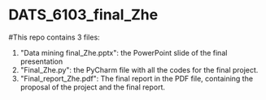 # DATS_6103_final_Zhe
#This repo contains 3 files:
1) "Data mining final_Zhe.pptx": the PowerPoint slide of the final presentation
2) "Final_Zhe.py": the PyCharm file with all the codes for the final project.
3) "Final_report_Zhe.pdf": The final report in the PDF file, containing the proposal of the project and the final report. 

